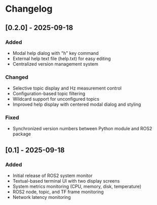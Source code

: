 # Changelog

## [0.2.0] - 2025-09-18

### Added
- Modal help dialog with "h" key command
- External help text file (help.txt) for easy editing
- Centralized version management system

### Changed
- Selective topic display and Hz measurement control
- Configuration-based topic filtering
- Wildcard support for unconfigured topics
- Improved help display with centered modal dialog and styling

### Fixed
- Synchronized version numbers between Python module and ROS2 package

## [0.1] - 2025-09-18

### Added
- Initial release of ROS2 system monitor
- Textual-based terminal UI with two display screens
- System metrics monitoring (CPU, memory, disk, temperature)
- ROS2 node, topic, and TF frame monitoring
- Network latency monitoring
